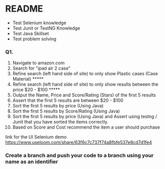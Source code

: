 # README #




* Test Selenium knowledge
* Test Junit or TestNG Knowledge
* Test Java Skillset
* Test problem solving

### Q1. ###

1. Navigate to amazon.com
2. Search for "ipad air 2 case"
3. Refine search (left hand side of site) to only show Plastic cases (Case Material) *****
4. Refine search  (left hand side of site) to only show results between the price $20 - $100 *****
5. Output the Name, Price and Score/Rating (Stars) of the first 5 results
6. Assert that the first 5 results are between $20 - $100
6. Sort the first 5 results by price (Using Java)
7. Sort the first 5 results by Score/Rating (Using Java)
7. Sort the first 5 results by price (Using Java) and Assert using testng / Junit that you have sorted the items correctly.
8. Based on Score and Cost recommend the item a user should purchase

link for the UI Selenium demo 
https://www.useloom.com/share/63f6c7c737f74a8fbfe537e8cd7d1fe4
### Create a branch and push your code to a branch using your name as an identifier ###
